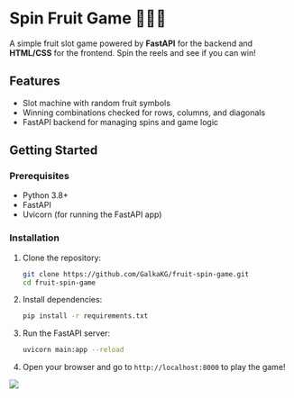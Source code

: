 # Spin Fruit Game 🍒🍋🍊

A simple fruit slot game powered by **FastAPI** for the backend and **HTML/CSS** for the frontend. Spin the reels and see if you can win!

## Features

- Slot machine with random fruit symbols
- Winning combinations checked for rows, columns, and diagonals
- FastAPI backend for managing spins and game logic

## Getting Started

### Prerequisites

- Python 3.8+
- FastAPI
- Uvicorn (for running the FastAPI app)

### Installation

1. Clone the repository:
   ```bash
   git clone https://github.com/GalkaKG/fruit-spin-game.git
   cd fruit-spin-game

2. Install dependencies:
   ```bash
   pip install -r requirements.txt

3. Run the FastAPI server:
   ```bash
   uvicorn main:app --reload

4. Open your browser and go to ``http://localhost:8000`` to play the game!

<img src="https://res.cloudinary.com/drgmy2cuw/image/upload/v1743240172/fruit-game_jjq6z8.png">